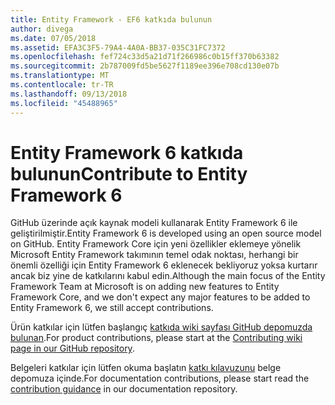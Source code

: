```yaml
---
title: Entity Framework - EF6 katkıda bulunun
author: divega
ms.date: 07/05/2018
ms.assetid: EFA3C3F5-79A4-4A0A-BB37-035C31FC7372
ms.openlocfilehash: fef724c33d5a21d71f266986c0b15ff370b63382
ms.sourcegitcommit: 2b787009fd5be5627f1189ee396e708cd130e07b
ms.translationtype: MT
ms.contentlocale: tr-TR
ms.lasthandoff: 09/13/2018
ms.locfileid: "45488965"
---
```

# <a name="contribute-to-entity-framework-6"></a><span data-ttu-id="492d1-102">Entity Framework 6 katkıda bulunun</span><span class="sxs-lookup"><span data-stu-id="492d1-102">Contribute to Entity Framework 6</span></span>
<span data-ttu-id="492d1-103">GitHub üzerinde açık kaynak modeli kullanarak Entity Framework 6 ile geliştirilmiştir.</span><span class="sxs-lookup"><span data-stu-id="492d1-103">Entity Framework 6 is developed using an open source model on GitHub.</span></span> <span data-ttu-id="492d1-104">Entity Framework Core için yeni özellikler eklemeye yönelik Microsoft Entity Framework takımının temel odak noktası, herhangi bir önemli özelliği için Entity Framework 6 eklenecek bekliyoruz yoksa kurtarır ancak biz yine de katkılarını kabul edin.</span><span class="sxs-lookup"><span data-stu-id="492d1-104">Although the main focus of the Entity Framework Team at Microsoft is on adding new features to Entity Framework Core, and we don't expect any major features to be added to Entity Framework 6, we still accept contributions.</span></span>

<span data-ttu-id="492d1-105">Ürün katkılar için lütfen başlangıç [katkıda wiki sayfası GitHub depomuzda bulunan](https://github.com/aspnet/EntityFramework6/wiki/Contributing).</span><span class="sxs-lookup"><span data-stu-id="492d1-105">For product contributions, please start at the [Contributing wiki page in our GitHub repository](https://github.com/aspnet/EntityFramework6/wiki/Contributing).</span></span>

<span data-ttu-id="492d1-106">Belgeleri katkılar için lütfen okuma başlatın [katkı kılavuzunu](https://github.com/aspnet/EntityFramework.Docs/blob/master/CONTRIBUTING.md) belge depomuza içinde.</span><span class="sxs-lookup"><span data-stu-id="492d1-106">For documentation contributions, please start read the [contribution guidance](https://github.com/aspnet/EntityFramework.Docs/blob/master/CONTRIBUTING.md) in our documentation repository.</span></span>
